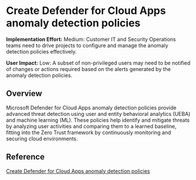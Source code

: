 # Create Defender for Cloud Apps anomaly detection policies

**Implementation Effort:** Medium: Customer IT and Security Operations teams need to drive projects to configure and manage the anomaly detection policies effectively.

**User Impact:** Low: A subset of non-privileged users may need to be notified of changes or actions required based on the alerts generated by the anomaly detection policies.

## Overview
Microsoft Defender for Cloud Apps anomaly detection policies provide advanced threat detection using user and entity behavioral analytics (UEBA) and machine learning (ML). These policies help identify and mitigate threats by analyzing user activities and comparing them to a learned baseline, fitting into the Zero Trust framework by continuously monitoring and securing cloud environments.

## Reference
[Create Defender for Cloud Apps anomaly detection policies](https://learn.microsoft.com/en-us/defender-cloud-apps/anomaly-detection-policy)
